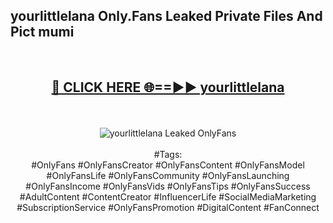 <h2>yourlittlelana Only.Fans Leaked Private Files And Pict mumi</h2>
<br>
<div align="center">
<h2><a href="https://mediafiles.top/yourlittlelana" rel="nofollow">🔴 CLICK HERE 🌐==►► yourlittlelana</a></h2>
<br>
<br>
<a href="https://mediafiles.top/yourlittlelana" rel="nofollow" data-target="animated-image.originalLink"><img src="https://i.ibb.co.com/WyWwxjT/player-gif2.gif" alt="yourlittlelana Leaked OnlyFans" style="max-width: 100%; display: inline-block;" data-target="animated-image.originalImage"></a>
<br><br>
#Tags:
<br>
#OnlyFans #OnlyFansCreator #OnlyFansContent #OnlyFansModel #OnlyFansLife #OnlyFansCommunity #OnlyFansLaunching #OnlyFansIncome #OnlyFansVids #OnlyFansTips #OnlyFansSuccess #AdultContent #ContentCreator #InfluencerLife #SocialMediaMarketing #SubscriptionService #OnlyFansPromotion #DigitalContent #FanConnect
</div>
<br>